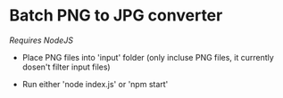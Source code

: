 # Batch PNG to JPG converter
*Requires NodeJS* 

- Place PNG files into 'input' folder (only incluse PNG files, it currently dosen't filter input files)

- Run either 'node index.js' or 'npm start'
